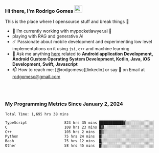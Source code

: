 
### Hi there, I'm Rodrigo Gomes <img src="https://media.giphy.com/media/hvRJCLFzcasrR4ia7z/giphy.gif" width="25px">
This is the place where I opensource stuff and break things 🤣
- 🔭 I’m currently working with mypocketlawyer.ai 💜
- playing with RAG and generative AI
- ☄️ Passionate about mobile development and experimenting low level implementations on it using `jsi`, `c++` and machine learning
- 💬 Ask me anything [here](https://github.com/rodgomesc/rodgomesc/issues) related to <b>Android application Development, Android Custom Operating System Development, Kotlin, Java, iOS Development, Swift, Javascript</b>
- 📫 How to reach me: [@rodgomesc][linkedin] or say 👋 on Email at [rodgomesc@gmail.com](mailto:rodgomesc@gmail.com)


<br/>

<!-- 
<picture>
  <img src="/github-metrics.svg" alt="Metrics">
</picture>
-->

</br>

### My Programming Metrics Since January 2, 2024 


<!--START_SECTION:waka-->

```txt
Total Time: 1,695 hrs 38 mins

TypeScript                 823 hrs 35 mins ███████████▓░░░░░░░░░░░░░   46.94 %
C                          108 hrs 23 mins █▓░░░░░░░░░░░░░░░░░░░░░░░   06.18 %
C++                        105 hrs 2 mins  █▒░░░░░░░░░░░░░░░░░░░░░░░   05.99 %
Python                     75 hrs 24 mins  █░░░░░░░░░░░░░░░░░░░░░░░░   04.30 %
Bash                       75 hrs 12 mins  █░░░░░░░░░░░░░░░░░░░░░░░░   04.29 %
Other                      58 hrs 45 mins  █░░░░░░░░░░░░░░░░░░░░░░░░   03.35 %
```

<!--END_SECTION:waka-->
